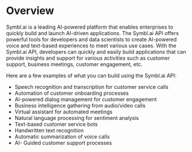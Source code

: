 # Overview

Symbl.ai is a leading AI-powered platform that enables enterprises to quickly build and launch AI-driven applications. The Symbl.ai API offers powerful tools for developers and data scientists to create AI-powered voice and text-based experiences to meet various use cases. With the Symbl.ai API, developers can quickly and easily build applications that can provide insights and support for various activities such as customer support, business meetings, customer engagement, etc.

Here are a few examples of what you can build using the Symbl.ai API:

- Speech recognition and transcription for customer service calls
- Automation of customer onboarding processes
- AI-powered dialog management for customer engagement
- Business intelligence gathering from audio/video calls
- Virtual assistant for automated meetings
- Natural language processing for sentiment analysis
- Text-based customer service bots
- Handwritten text recognition
- Automatic summarization of voice calls
- AI- Guided customer support processes
